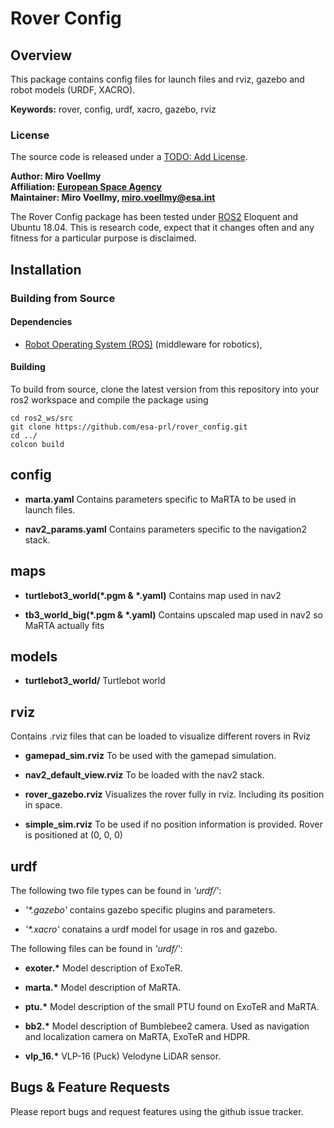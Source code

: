# Rover Config

## Overview

This package contains config files for launch files and rviz, gazebo  and robot models (URDF, XACRO).

**Keywords:** rover, config, urdf, xacro, gazebo, rviz

### License

The source code is released under a [TODO: Add License]().

**Author: Miro Voellmy<br />
Affiliation: [European Space Agency](https://www.esa.int/)<br />
Maintainer: Miro Voellmy, miro.voellmy@esa.int**

The Rover Config package has been tested under [ROS2] Eloquent and Ubuntu 18.04. This is research code, expect that it changes often and any fitness for a particular purpose is disclaimed.

## Installation


### Building from Source

#### Dependencies

- [Robot Operating System (ROS)](http://wiki.ros.org) (middleware for robotics),

#### Building

To build from source, clone the latest version from this repository into your ros2 workspace and compile the package using

	cd ros2_ws/src
	git clone https://github.com/esa-prl/rover_config.git
	cd ../
	colcon build

## config

* **marta.yaml** Contains parameters specific to MaRTA to be used in launch files.

* **nav2_params.yaml** Contains parameters specific to the navigation2 stack.

## maps

* **turtlebot3_world(\*.pgm & \*.yaml)** Contains map used in nav2

* **tb3_world_big(\*.pgm & \*.yaml)** Contains upscaled map used in nav2 so MaRTA actually fits

## models

* **turtlebot3_world/** Turtlebot world

## rviz
Contains .rviz files that can be loaded to visualize different rovers in Rviz

* **gamepad_sim.rviz** To be used with the gamepad simulation.

* **nav2_default_view.rviz** To be loaded with the nav2 stack.

* **rover_gazebo.rviz** Visualizes the rover fully in rviz. Including its position in space.

* **simple_sim.rviz** To be used if no position information is provided. Rover is positioned at (0, 0, 0)



## urdf

The following two file types can be found in *'urdf/'*:

* *'\*.gazebo'* contains gazebo specific plugins and parameters.

* *'\*.xacro'* conatains a urdf model for usage in ros and gazebo.


The following files can be found in *'urdf/'*:

* **exoter.\*** Model description of ExoTeR.

* **marta.\*** Model description of MaRTA.

* **ptu.\*** Model description of the small PTU found on ExoTeR and MaRTA.

* **bb2.\*** Model description of Bumblebee2 camera. Used as navigation and localization camera on MaRTA, ExoTeR and HDPR.

* **vlp_16.\*** VLP-16 (Puck) Velodyne LiDAR sensor.

## Bugs & Feature Requests

Please report bugs and request features using the github issue tracker.


[ROS2]: http://www.ros.org
[rviz]: http://wiki.ros.org/rviz
